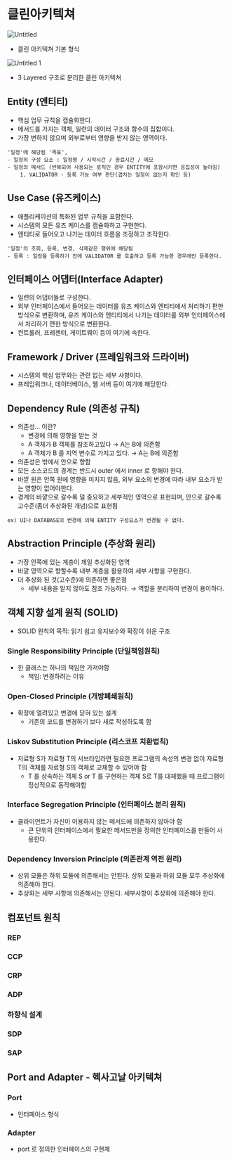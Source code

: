 # 클린아키텍쳐
![Untitled](https://github.com/e-zip/archieve/assets/74856502/d108afcd-c0cf-40a0-b803-6e5690e22daf)
- 클린 아키텍쳐 기본 형식

![Untitled 1](https://github.com/e-zip/archieve/assets/74856502/0d4cd56b-f9c3-4a4b-995e-8add5ec24df0)
- 3 Layered 구조로 분리한 클린 아키텍쳐

## Entity (엔티티)

- 핵심 업무 규칙을 캡슐화한다.
- 메서드를 가지는 객체, 일련의 데이터 구조와 함수의 집합이다.
- 가장 변하지 않으며 외부로부터 영향을 받지 않는 영역이다.

```
'일정'에 해당됨 '목표',
- 일정의 구성 요소 : 일정명 / 시작시간 / 종료시간 / 메모
- 일정의 메서드 (반복되어 사용되는 로직인 경우 ENTITY에 포함시키면 응집성이 높아짐)
	1. VALIDATOR - 등록 가능 여부 판단(겹치는 일정이 없는지 확인 등)
```

## Use Case (유즈케이스)

- 애플리케이션의 특화된 업무 규칙을 포함한다.
- 시스템의 모든 유즈 케이스를 캡슐화하고 구현한다.
- 엔티티로 들어오고 나가는 데이터 흐름을 조정하고 조작한다.

```
'일정'의 조회, 등록, 변경, 삭제같은 행위에 해당됨
- 등록 : 일정을 등록하기 전에 VALIDATOR 를 호출하고 등록 가능한 경우에만 등록한다.
```

## 인터페이스 어댑터(Interface Adapter)

- 일련의 어댑터들로 구성한다.
- 외부 인터페이스에서 들어오는 데이터를 유즈 케이스와 엔티티에서 처리하기 편한 방식으로 변환하며, 유즈 케이스와 엔티티에서 나가는 데이터를 외부 인터페이스에서 처리하기 편한 방식으로 변환한다.
- 컨트롤러, 프레젠터, 게이트웨이 등이 여기에 속한다.

## Framework / Driver (프레임워크와 드라이버)

- 시스템의 핵심 업무와는 관련 없는 세부 사항이다.
- 프레임워크나, 데이터베이스, 웹 서버 등이 여기에 해당한다.

## Dependency Rule (의존성 규칙)

- 의존성… 이란?
  - 변경에 의해 영향을 받는 것
  - A 객체가 B 객체를 참조하고있다 → A는 B에 의존함
  - A 객체가 B 를 지역 변수로 가지고 있다. → A는 B에 의존함
- 의존성은 밖에서 안으로 향함
- 모든 소스코드의 경계는 반드시 outer 에서 inner 로 향해야 한다.
- 바깥 원은 안쪽 원에 영향을 미치지 않음, 외부 요소의 변경에 따라 내부 요소가 받는 영향이 없어야한다.
- 경계의 바깥으로 갈수록 덜 중요하고 세부적인 영역으로 표현되며, 안으로 갈수록 고수준(좀더 추상화된 개념)으로 표현됨

```
ex) UI나 DATABASE의 변경에 의해 ENTITY 구성요소가 변경될 수 없다.
```

## Abstraction Principle (추상화 원리)

- 가장 안쪽에 있는 계층이 제일 추상화된 영역
- 바깥 영역으로 향할수록 내부 계층을 활용하여 세부 사항을 구현한다.
- 더 추상화 된 것(고수준)에 의존하면 좋은점
  - 세부 내용을 알지 않아도 참조 가능하다. → 역할을 분리하여 변경이 용이하다.

## 객체 지향 설계 원칙 (SOLID)

- SOLID 원칙의 목적: 읽기 쉽고 유지보수와 확장이 쉬운 구조

### **Single Responsibility Principle (단일책임원칙)**

- 한 클래스는 하나의 책임만 가져야함
  - 책임: 변경하려는 이유

### **Open-Closed Principle (개방폐쇄원칙)**

- 확장에 열려있고 변경에 닫혀 있는 설계
  - 기존의 코드를 변경하기 보다 새로 작성하도록 함

### **Liskov Substitution Principle (리스코프 치환법칙)**

- 자료형 S가 자료형 T의 서브타입라면 필요한 프로그램의 속성의 변경 없이 자료형 T의 객체를 자료형 S의 객체로 교체할 수 있어야 함
  - T 를 상속하는 객체 S or T 를 구현하는 객체 S로 T를 대체했을 때 프로그램이 정상적으로 동작해야함

### **Interface Segregation Principle (인터페이스 분리 원칙)**

- 클라이언트가 자신이 이용하지 않는 메서드에 의존하지 않아야 함
  - 큰 단위의 인터페이스에서 필요한 메서드만을 정의한 인터페이스를 만들어 사용한다.

### **Dependency Inversion Principle (의존관계 역전 원리)**

- 상위 모듈은 하위 모듈에 의존해서는 안된다. 상위 모듈과 하위 모듈 모두 추상화에 의존해야 한다.
- 추상화는 세부 사항에 의존해서는 안된다. 세부사항이 추상화에 의존해야 한다.

## 컴포넌트 원칙

### REP

### CCP

### CRP

### ADP

### 하향식 설계

### SDP

### SAP

## Port and Adapter - 헥사고날 아키텍쳐

### Port

- 인터페이스 형식

### Adapter

- port 로 정의한 인터페이스의 구현체
